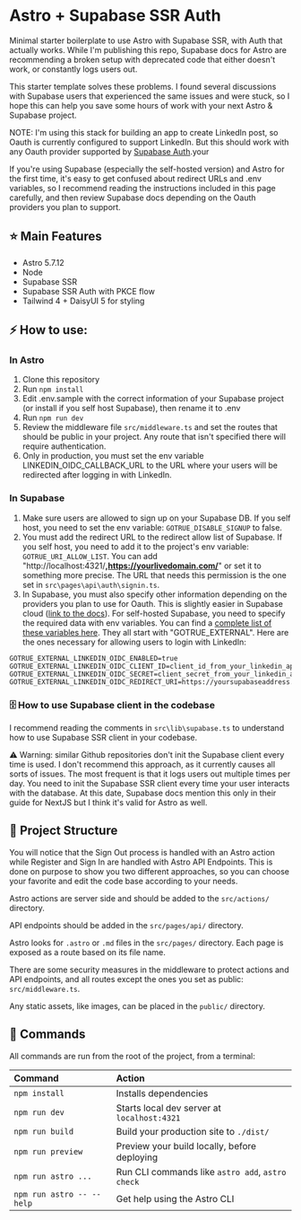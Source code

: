 # Astro + Supabase SSR Auth

Minimal starter boilerplate to use Astro with Supabase SSR, with Auth that actually works. While I'm publishing this repo, Supabase docs for Astro are recommending a broken setup with deprecated code that either doesn't work, or constantly logs users out.

This starter template solves these problems. I found several discussions with Supabase users that experienced the same issues and were stuck, so I hope this can help you save some hours of work with your next Astro & Supabase project.

NOTE: I'm using this stack for building an app to create LinkedIn post, so Oauth is currently configured to support LinkedIn. But this should work with any Oauth provider supported by [Supabase Auth](https://supabase.com/docs/guides/auth/social-login).your

If you're using Supabase (especially the self-hosted version) and Astro for the first time, it's easy to get confused about redirect URLs and .env variables, so I recommend reading the instructions included in this page carefully, and then review Supabase docs depending on the Oauth providers you plan to support.

## ⭐ Main Features

- Astro 5.7.12
- Node
- Supabase SSR
- Supabase SSR Auth with PKCE flow
- Tailwind 4 + DaisyUI 5 for styling

## ⚡ How to use:

### In Astro

1. Clone this repository
2. Run `npm install`
3. Edit .env.sample with the correct information of your Supabase project (or install if you self host Supabase), then rename it to .env
4. Run `npm run dev`
5. Review the middleware file `src/middleware.ts` and set the routes that should be public in your project. Any route that isn't specified there will require authentication.
6. Only in production, you must set the env variable LINKEDIN_OIDC_CALLBACK_URL to the URL where your users will be redirected after logging in with LinkedIn.

### In Supabase

1. Make sure users are allowed to sign up on your Supabase DB. If you self host, you need to set the env variable: `GOTRUE_DISABLE_SIGNUP` to false.
2. You must add the redirect URL to the redirect allow list of Supabase. If you self host, you need to add it to the project's env variable: `GOTRUE_URI_ALLOW_LIST`. You can add "http://localhost:4321/**,https://yourlivedomain.com/**" or set it to something more precise. The URL that needs this permission is the one set in `src\pages\api\auth\signin.ts`.
3. In Supabase, you must also specify other information depending on the providers you plan to use for Oauth. This is slightly easier in Supabase cloud ([link to the docs](https://supabase.com/docs/guides/auth/social-login)). For self-hosted Supabase, you need to specify the required data with env variables. You can find a [complete list of these variables here](https://github.com/supabase/auth/blob/master/example.env). They all start with "GOTRUE_EXTERNAL". Here are the ones necessary for allowing users to login with LinkedIn:

```text
GOTRUE_EXTERNAL_LINKEDIN_OIDC_ENABLED=true
GOTRUE_EXTERNAL_LINKEDIN_OIDC_CLIENT_ID=client_id_from_your_linkedin_app
GOTRUE_EXTERNAL_LINKEDIN_OIDC_SECRET=client_secret_from_your_linkedin_app
GOTRUE_EXTERNAL_LINKEDIN_OIDC_REDIRECT_URI=https://yoursupabaseaddress.com/auth/v1/
```

### 🗄️ How to use Supabase client in the codebase

I recommend reading the comments in `src\lib\supabase.ts` to understand how to use Supabase SSR client in your codebase.

⚠️ Warning: similar Github repositories don't init the Supabase client every time is used. I don't recommend this approach, as it currently causes all sorts of issues. The most frequent is that it logs users out multiple times per day. You need to init the Supabase SSR client every time your user interacts with the database. At this date, Supabase docs mention this only in their guide for NextJS but I think it's valid for Astro as well.

## 🚀 Project Structure

You will notice that the Sign Out process is handled with an Astro action while Register and Sign In are handled with Astro API Endpoints. This is done on purpose to show you two different approaches, so you can choose your favorite and edit the code base according to your needs.

Astro actions are server side and should be added to the `src/actions/` directory.

API endpoints should be added in the `src/pages/api/` directory.

Astro looks for `.astro` or `.md` files in the `src/pages/` directory. Each page is exposed as a route based on its file name.

There are some security measures in the middleware to protect actions and API endpoints, and all routes except the ones you set as public: `src/middleware.ts`.

Any static assets, like images, can be placed in the `public/` directory.

## 🧞 Commands

All commands are run from the root of the project, from a terminal:

| Command                   | Action                                           |
| :------------------------ | :----------------------------------------------- |
| `npm install`             | Installs dependencies                            |
| `npm run dev`             | Starts local dev server at `localhost:4321`      |
| `npm run build`           | Build your production site to `./dist/`          |
| `npm run preview`         | Preview your build locally, before deploying     |
| `npm run astro ...`       | Run CLI commands like `astro add`, `astro check` |
| `npm run astro -- --help` | Get help using the Astro CLI                     |
